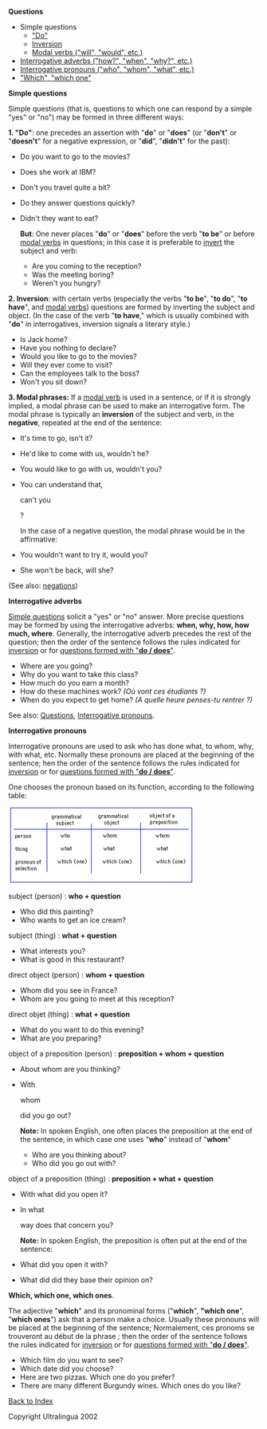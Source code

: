 **Questions**

- Simple questions
  - ["Do"](https://cns.ef-cdn.com/EtownResources/Grammar/33.html#do)
  - [Inversion](https://cns.ef-cdn.com/EtownResources/Grammar/33.html#inversion)
  - [Modal verbs ("will", "would", etc.)](https://cns.ef-cdn.com/EtownResources/Grammar/33.html#modal)
- [Interrogative adverbs ("how?", "when", "why?", etc.)](https://cns.ef-cdn.com/EtownResources/Grammar/33.html#adverb)
- [Interrogative pronouns ("who", "whom", "what", etc.)](https://cns.ef-cdn.com/EtownResources/Grammar/33.html#pronom)
- ["Which", "which one"](https://cns.ef-cdn.com/EtownResources/Grammar/33.html#which)

 

**Simple questions**

Simple questions (that is, questions to which one can respond by a simple "yes" or "no") may be formed in three different ways:

**1. "Do"**: one precedes an assertion with "**do**" or "**does**" (or "**don't**" or "**doesn't**" for a negative expression, or "**did**", "**didn't**" for the past):

- Do you want to go to the movies?

- Does she work at IBM?

- Don't you travel quite a bit?

- Do they answer questions quickly?

- Didn't they want to eat?    

  **But**: One never places "**do**" or "**does**"    before the verb "**to be**" or before [modal    verbs](https://cns.ef-cdn.com/EtownResources/Grammar/3.html) in questions; in this case it is preferable to [invert](https://cns.ef-cdn.com/EtownResources/Grammar/33.html#inversion)    the subject and verb:

  - Are you coming to the reception?
  - Was the meeting boring?
  - Weren't you hungry?

 

**2. Inversion**: with certain verbs (especially the verbs "**to be**", "**to do**", "**to have**", and [modal verbs](https://cns.ef-cdn.com/EtownResources/Grammar/3.html)) questions are formed by inverting the subject and object. (In the case of the verb "**to have**," which is usually combined with "**do**" in interrogatives, inversion signals a literary style.)

- Is Jack home?
- Have you nothing to declare?
- Would you like to go to the movies?
- Will they ever come to visit?
- Can the employees talk to the boss?
- Won't you sit down?

 

**3. Modal phrases:** If a [modal verb](https://cns.ef-cdn.com/EtownResources/Grammar/3.html) is used in a sentence, or if it is strongly implied, a modal phrase can be used to make an interrogative form. The modal phrase is typically an **inversion** of the subject and verb, in the **negative**, repeated at the end of the sentence:

- It's time to go, isn't it?

- He'd like to come with us, wouldn't he?

- You would like to go with us, wouldn't you?

- You can understand that, 

  can't you

  ? 

  In the case of a negative question, the modal phrase would be in the affirmative:

- You wouldn't want to try it, would you?

- She won't be back, will she?

(See also: [negations](https://cns.ef-cdn.com/EtownResources/Grammar/32.html))

>  

 **Interrogative adverbs**

[Simple questions](https://cns.ef-cdn.com/EtownResources/Grammar/33.html#simple) solicit a "yes" or "no" answer. More precise questions may be formed by using the interrogative adverbs: **when, why, how, how much, where**. Generally, the interrogative adverb precedes the rest of the question; then the order of the sentence follows the rules indicated for [inversion](https://cns.ef-cdn.com/EtownResources/Grammar/33.html#inversion) or for [questions formed with "**do / does**"](https://cns.ef-cdn.com/EtownResources/Grammar/33.html#do).

- Where are you going?
- Why do you want to take this class?
- How much do you earn a month?
- How do these machines work? *(Où vont ces étudiants ?)*
- When do you expect to get home? *(A quelle heure penses-tu rentrer ?)*

See also: [Questions](https://cns.ef-cdn.com/EtownResources/Grammar/33.html#simple), [Interrogative pronouns](https://cns.ef-cdn.com/EtownResources/Grammar/33.html#pronom).

 

 **Interrogative pronouns**

Interrogative pronouns are used to ask who has done what, to whom, why, with what, etc. Normally these pronouns are placed at the beginning of the sentence; hen the order of the sentence follows the rules indicated for [inversion](https://cns.ef-cdn.com/EtownResources/Grammar/33.html#inversion) or for [questions formed with "**do / does**"](https://cns.ef-cdn.com/EtownResources/Grammar/33.html#do).

One chooses the pronoun based on its function, according to the following table:

![img](assets/interro-1550714638893.gif)

 

subject (person) : **who + question**

- Who did this painting?
- Who wants to get an ice cream?

subject (thing) : **what + question**

- What interests you?
- What is good in this restaurant?

direct object (person) : **whom + question**

- Whom did you see in France?
- Whom are you going to meet at this reception?

direct objet (thing) : **what + question**

- What do you want to do this evening?
- What are you preparing?

object of a preposition (person) : **preposition + whom + question**

- About whom are you thinking?

- With

  whom

   did you go out?    

  **Note:** In spoken English, one often places the    preposition at the end of the sentence, in which case one uses    "**who**" instead of "**whom**"

  - Who are you thinking about?
  - Who did you go out with?

object of a preposition (thing) : **preposition + what + question**

- With what did you open it?

- In what

   way does that concern you?    

  **Note:** In spoken English, the preposition is often put at the end of the sentence:

- What did you open it with?

- What did did they base their opinion on?

 

 **Which, which one, which ones**.

The adjective "**which**" and its pronominal forms ("**which**", **"which one**", "**which ones**") ask that a person make a choice. Usually these pronouns will be placed at the beginning of the sentence; Normalement, ces pronoms se trouveront au début de la phrase ; then the order of the sentence follows the rules indicated for [inversion](https://cns.ef-cdn.com/EtownResources/Grammar/33.html#inversion) or for [questions formed with "**do / does**"](https://cns.ef-cdn.com/EtownResources/Grammar/33.html#do).

- Which film do you want to see?
- Which date did you choose?
- Here are two pizzas. Which one do you prefer?
- There are many different Burgundy wines. Which ones do you like?

[Back to Index](https://cns.ef-cdn.com/EtownResources/Grammar/EIndex.html)

Copyright Ultralingua 2002